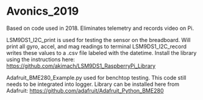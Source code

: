 # Avonics_2019
Based on code used in 2018. Eliminates telemetry and records video on Pi.

LSM9DS1_I2C_print is used for testing the sensor on the breadboard. Will print all gyro, accel, and mag readings to terminal
LSM9DS1_I2C_record writes these values to a .csv file labeled with the datetime.
Install the library using the instructions here: https://github.com/akimach/LSM9DS1_RaspberryPi_Library

Adafruit_BME280_Example.py used for benchtop testing. This code still needs to be integrated into logger.
Library can be installed here from Adafruit: https://github.com/adafruit/Adafruit_Python_BME280
